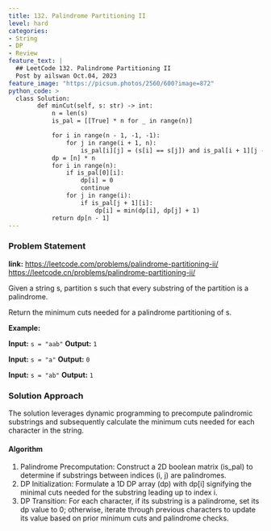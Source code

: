 ```yaml
---
title: 132. Palindrome Partitioning II
level: hard
categories:
- String
- DP
- Review
feature_text: |
  ## LeetCode 132. Palindrome Partitioning II
  Post by ailswan Oct.04, 2023
feature_image: "https://picsum.photos/2560/600?image=872"
python_code: >
  class Solution:
        def minCut(self, s: str) -> int:
            n = len(s)
            is_pal = [[True] * n for _ in range(n)]

            for i in range(n - 1, -1, -1):
                for j in range(i + 1, n):
                    is_pal[i][j] = (s[i] == s[j]) and is_pal[i + 1][j - 1]
            dp = [n] * n
            for i in range(n):
                if is_pal[0][i]:
                    dp[i] = 0
                    continue
                for j in range(i):
                    if is_pal[j + 1][i]:
                        dp[i] = min(dp[i], dp[j] + 1)
            return dp[n - 1]
---
```


### Problem Statement
**link:**
https://leetcode.com/problems/palindrome-partitioning-ii/
https://leetcode.cn/problems/palindrome-partitioning-ii/

Given a string s, partition s such that every 
substring of the partition is a palindrome.

Return the minimum cuts needed for a palindrome partitioning of s.

**Example:**

**Input:** `s = "aab"`
**Output:** `1`
 
**Input:** `s = "a"`
**Output:** `0`
 
**Input:** `s = "ab"`
**Output:** `1`

### Solution Approach
The solution leverages dynamic programming to precompute palindromic substrings and subsequently calculate the minimum cuts needed for each character in the string.
 
#### Algorithm
1. Palindrome Precomputation: Construct a 2D boolean matrix (is_pal) to determine if substrings between indices (i, j) are palindromes.
2. DP Initialization: Formulate a 1D DP array (dp) with dp[i] signifying the minimal cuts needed for the substring leading up to index i.
3. DP Transition: For each character, if its substring is a palindrome, set its dp value to 0; otherwise, iterate through previous characters to update its value based on prior minimum cuts and palindrome checks.

